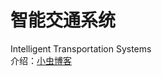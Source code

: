 # 智能交通系统
Intelligent Transportation Systems  
介绍：[小虫博客](http://smallbug-vip.iteye.com/blog/2279915)
